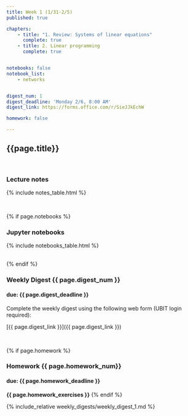 ```yaml
---
title: Week 1 (1/31-2/5)
published: true

chapters:
    - title: "1. Review: Systems of linear equations"
      complete: true
    - title: 2. Linear programming
      complete: true


notebooks: false
notebook_list:
    - networks


digest_num: 1
digest_deadline: 'Monday 2/6, 8:00 AM'
digest_link: https://forms.office.com/r/SieJJkEchW

homework: false

---
```


<style>
    ul {
        padding-left: 20px;
    }
</style>


## {{page.title}}

<br/>

### Lecture notes

{% include notes_table.html %}

<br/>

{% if page.notebooks %}
### Jupyter notebooks

{% include notebooks_table.html %}

<br/>
{% endif %}

### Weekly Digest {{ page.digest_num }}
#### due: {{ page.digest_deadline }}

Complete the weekly digest using the following web form (UBIT login required):

[{{ page.digest_link }}]({{ page.digest_link }})

<br/>


{% if page.homework %}
### Homework {{ page.homework_num}}
#### due: {{ page.homework_deadline }}

<b>{{ page.homework_exercises }}</b>
{% endif %}


{% include_relative weekly_digests/weekly_digest_1.md %}
